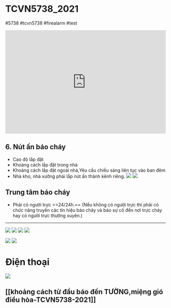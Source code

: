 # TCVN5738_2021 

#5738 #tcvn5738 #firealarm
#test

<div style="position:relative;padding-top:max(60%,324px);width:100%;height:0;"><iframe style="position:absolute;border:none;width:100%;height:100%;left:0;top:0;" src="https://online.fliphtml5.com/ntjwsz/erpz/"  seamless="seamless" scrolling="no" frameborder="0" allowtransparency="true" allowfullscreen="true" ></iframe></div>

## 6. Nút ấn báo cháy
- Cao độ lắp đặt
- Khoảng cách lắp đặt trong nhà
- Khoảng cách lắp đặt ngoài nhà,Yêu cầu chiều sáng liên tục vào ban đêm
- Nhà kho, nhà xưởng phải lắp nút ấn thành kênh riêng.
![](https://res.cloudinary.com/dcqf82eor/image/upload/f_auto/v1747967274/dspcw9pfhq709njdn4zu.png)
![](https://res.cloudinary.com/dcqf82eor/image/upload/f_auto/v1747967409/u1gtgdwpzc6qfgzqxxjv.png)
## Trung tâm báo cháy

- Phải có người trực ==24/24h.== (Nếu không có người trực thì phải có chức năng truyền các tín hiệu báo cháy và báo sự cố đến nơi trực cháy hay có người trực thường xuyên.)
---
![](https://i.imgur.com/LProJzH.png)
![](https://i.imgur.com/oWVgcLy.png)
![](https://i.imgur.com/2uSA6kG.png)
![](https://i.imgur.com/aDfP2Ri.png)

![](https://i.imgur.com/4cMsk56.png)
![](https://i.imgur.com/goUTHNj.png)

# Điện thoại 

![](https://res.cloudinary.com/dcqf82eor/image/upload/f_auto/v1747969677/nhntsrv6xthoqjkmb8ul.png)


## [[khoảng cách từ đầu báo đến TƯỜNG,miệng gió điều hòa-TCVN5738-2021]]
